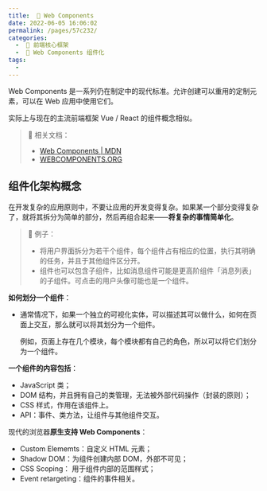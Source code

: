 ```yaml
---
title:  🧩 Web Components 
date: 2022-06-05 16:06:02
permalink: /pages/57c232/
categories:
  -  🏃 前端核心框架
  -  🎹 Web Components 组件化
tags:
  - 
---
```


Web Components 是一系列仍在制定中的现代标准。允许创建可以重用的定制元素，可以在 Web 应用中使用它们。

实际上与现在的主流前端框架 Vue / React 的组件概念相似。



> 🍞 相关文档：
>
> + [Web Components | MDN](https://developer.mozilla.org/zh-CN/docs/Web/Web_Components)
> + [WEBCOMPONENTS.ORG](https://www.webcomponents.org/)

## 组件化架构概念

在开发复杂的应用原则中，不要让应用的开发变得复杂。如果某一个部分变得复杂了，就将其拆分为简单的部分，然后再组合起来——**将复杂的事情简单化**。

> 🌰 例子：
>
> + 将用户界面拆分为若干个组件，每个组件占有相应的位置，执行其明确的任务，并且于其他组件区分开。
> + 组件也可以包含子组件，比如消息组件可能是更高阶组件「消息列表」的子组件。可点击的用户头像可能也是一个组件。



**如何划分一个组件**：

+ 通常情况下，如果一个独立的可视化实体，可以描述其可以做什么，如何在页面上交互，那么就可以将其划分为一个组件。

  例如，页面上存在几个模块，每个模块都有自己的角色，所以可以将它们划分为一个组件。



**一个组件的内容包括**：

+ JavaScript 类；
+ DOM 结构，并且拥有自己的类管理，无法被外部代码操作（封装的原则）；
+ CSS 样式，作用在该组件上。
+ API：事件、类方法，让组件与其他组件交互。



现代的浏览器**原生支持 Web Components**：

+  Custom Elememts：自定义 HTML 元素；
+ Shadow DOM：为组件创建内部 DOM，外部不可见；
+ CSS Scoping： 用于组件内部的范围样式；
+ Event retargeting：组件的事件相关。



